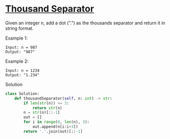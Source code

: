 # [Thousand Separator](https://leetcode.com/problems/thousand-separator/)

Given an integer n, add a dot (".") as the thousands separator and return it in string format.

Example 1:
```
Input: n = 987
Output: "987"
```
Example 2:
```
Input: n = 1234
Output: "1.234"
```
Solution
```python
class Solution:
    def thousandSeparator(self, n: int) -> str:
        if len(str(n)) <= 3:
            return str(n)
        n = str(n)[::-1]
        out = []
        for i in range(0, len(n), 3):
            out.append(n[i:i+3])
        return '.'.join(out)[::-1]
```